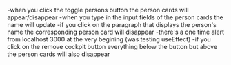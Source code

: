 -when you click the toggle persons button the person cards will appear/disappear 
-when you type in the input fields of the person cards the name will update
-if you click on the paragraph that displays the person's name the corresponding person card will disappear
-there's a one time alert from localhost 3000 at the very begining (was testing useEffect)
-if you click on the remove cockpit button everything below the button but above the person cards will also disappear
